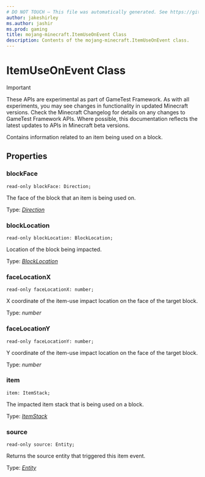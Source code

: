 ```yaml
---
# DO NOT TOUCH — This file was automatically generated. See https://github.com/Mojang/MinecraftScriptingApiDocsGenerator to modify descriptions, examples, etc.
author: jakeshirley
ms.author: jashir
ms.prod: gaming
title: mojang-minecraft.ItemUseOnEvent Class
description: Contents of the mojang-minecraft.ItemUseOnEvent class.
---
```

# ItemUseOnEvent Class
>[!IMPORTANT]
>These APIs are experimental as part of GameTest Framework. As with all experiments, you may see changes in functionality in updated Minecraft versions. Check the Minecraft Changelog for details on any changes to GameTest Framework APIs. Where possible, this documentation reflects the latest updates to APIs in Minecraft beta versions.

Contains information related to an item being used on a block.

## Properties
### **blockFace**
`read-only blockFace: Direction;`

The face of the block that an item is being used on.

Type: [*Direction*](Direction.md)


### **blockLocation**
`read-only blockLocation: BlockLocation;`

Location of the block being impacted.

Type: [*BlockLocation*](BlockLocation.md)


### **faceLocationX**
`read-only faceLocationX: number;`

X coordinate of the item-use impact location on the face of the target block.

Type: *number*


### **faceLocationY**
`read-only faceLocationY: number;`

Y coordinate of the item-use impact location on the face of the target block.

Type: *number*


### **item**
`item: ItemStack;`

The impacted item stack that is being used on a block.

Type: [*ItemStack*](ItemStack.md)


### **source**
`read-only source: Entity;`

Returns the source entity that triggered this item event.

Type: [*Entity*](Entity.md)




